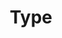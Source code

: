 ---
title: 'Type'
field: 'dcterms.type'
slug: 'global-type'
description: 'The nature, type or genre of the resource'
comment: 'select from control list'
required: True
vocabulary: 'vocabulary.txt'
module: 'Form'
cluster: 'Global'
policy: 'Controlled value. Single select from control list.'
---